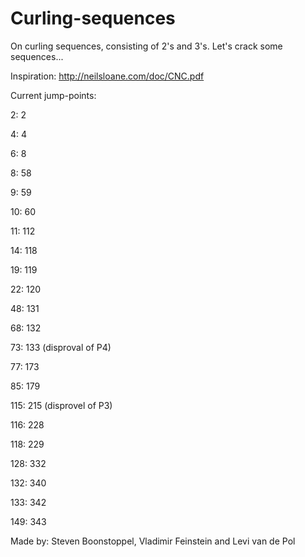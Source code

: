 # Curling-sequences

On curling sequences, consisting of 2's and 3's. Let's crack some sequences...

Inspiration: http://neilsloane.com/doc/CNC.pdf

Current jump-points:

2: 2

4: 4

6: 8

8: 58

9: 59

10: 60

11: 112

14: 118

19: 119

22: 120

48: 131

68: 132

73: 133 (disproval of P4)

77: 173

85: 179

115: 215 (disprovel of P3)

116: 228

118: 229

128: 332

132: 340

133: 342

149: 343

Made by: Steven Boonstoppel, Vladimir Feinstein and Levi van de Pol

